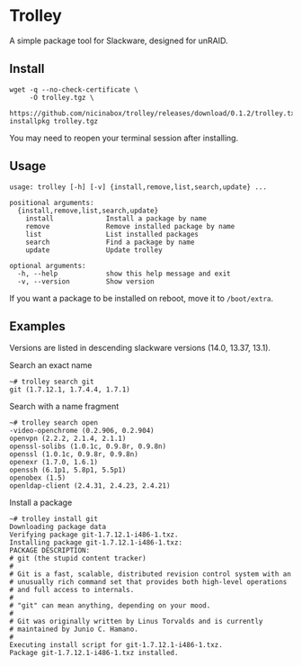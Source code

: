 # Trolley

A simple package tool for Slackware, designed for unRAID.

## Install

    wget -q --no-check-certificate \
         -O trolley.tgz \
         https://github.com/nicinabox/trolley/releases/download/0.1.2/trolley.txz
    installpkg trolley.tgz

You may need to reopen your terminal session after installing.

## Usage

    usage: trolley [-h] [-v] {install,remove,list,search,update} ...

    positional arguments:
      {install,remove,list,search,update}
        install             Install a package by name
        remove              Remove installed package by name
        list                List installed packages
        search              Find a package by name
        update              Update trolley

    optional arguments:
      -h, --help            show this help message and exit
      -v, --version         Show version

If you want a package to be installed on reboot, move it to `/boot/extra`.

## Examples

Versions are listed in descending slackware versions (14.0, 13.37, 13.1).

Search an exact name

    ~# trolley search git
    git (1.7.12.1, 1.7.4.4, 1.7.1)

Search with a name fragment

    ~# trolley search open
    -video-openchrome (0.2.906, 0.2.904)
    openvpn (2.2.2, 2.1.4, 2.1.1)
    openssl-solibs (1.0.1c, 0.9.8r, 0.9.8n)
    openssl (1.0.1c, 0.9.8r, 0.9.8n)
    openexr (1.7.0, 1.6.1)
    openssh (6.1p1, 5.8p1, 5.5p1)
    openobex (1.5)
    openldap-client (2.4.31, 2.4.23, 2.4.21)

Install a package

    ~# trolley install git
    Downloading package data
    Verifying package git-1.7.12.1-i486-1.txz.
    Installing package git-1.7.12.1-i486-1.txz:
    PACKAGE DESCRIPTION:
    # git (the stupid content tracker)
    #
    # Git is a fast, scalable, distributed revision control system with an
    # unusually rich command set that provides both high-level operations
    # and full access to internals.
    #
    # "git" can mean anything, depending on your mood.
    #
    # Git was originally written by Linus Torvalds and is currently
    # maintained by Junio C. Hamano.
    #
    Executing install script for git-1.7.12.1-i486-1.txz.
    Package git-1.7.12.1-i486-1.txz installed.

